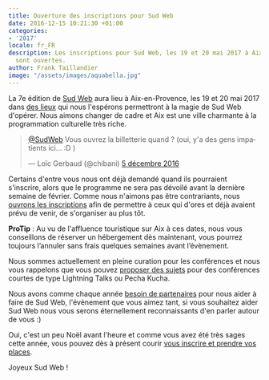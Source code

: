 ```yaml
---
title: Ouverture des inscriptions pour Sud Web
date: 2016-12-15 10:21:30 +01:00
categories:
- '2017'
locale: fr_FR
description: Les inscriptions pour Sud Web, les 19 et 20 mai 2017 à Aix-en-Provence
  sont ouvertes.
author: Frank Taillandier
image: "/assets/images/aquabella.jpg"
---
```


La 7e édition de [Sud Web](https://sudweb.fr/2017/) aura lieu à Aix-en-Provence, les 19 et 20 mai 2017 dans [des lieux](https://sudweb.fr/2017/lieux/) qui nous l'espérons permettront à la magie de Sud Web d'opérer. Nous aimons changer de cadre et Aix est une ville charmante à la programmation culturelle très riche.

<blockquote class="twitter-tweet" data-conversation="none" data-lang="fr"><p lang="fr" dir="ltr"><a href="https://twitter.com/SudWeb">@SudWeb</a> Vous ouvrez la billetterie quand ? (oui, y&#39;a des gens impatients ici... :D )</p>&mdash; Loïc Gerbaud (@chibani) <a href="https://twitter.com/chibani/status/805792483322064896">5 décembre 2016</a></blockquote>

Certains d'entre vous nous ont déjà demandé quand ils pourraient s'inscrire, alors que le programme ne sera pas dévoilé avant la dernière semaine de février. Comme nous n'aimons pas être contrariants, nous [ouvrons les inscriptions](https://sudweb.fr/2017/inscription/) afin de permettre à ceux qui d'ores et déjà avaient prévu de venir, de s'organiser au plus tôt.

**ProTip** : Au vu de l'affluence touristique sur Aix à ces dates, nous vous conseillons de réserver un hébergement dès maintenant,  vous pourrez toujours l’annuler sans frais quelques semaines avant l’évènement.

Nous sommes actuellement en pleine curation pour les conférences et nous vous rappelons que vous pouvez [proposer des sujets](https://sudweb.fr/2017/appel-a-sujets/) pour des conférences courtes de type Lightning Talks ou Pecha Kucha.

Nous avons comme chaque année [besoin de partenaires](https://sudweb.fr/2017/assets/files/dossier-de-partenariat-sudweb.pdf) pour nous aider à faire de Sud Web, l'évènement que vous aimez tant, si vous souhaitez aider Sud Web nous vous serons éternellement reconnaissants d'en parler autour de vous :)

Oui, c'est un peu Noël avant l'heure et comme vous avez été très sages cette année, vous pouvez dès à présent courir [vous inscrire et prendre vos places](https://sudweb.fr/2017/inscription/).

Joyeux Sud Web !

<script async src="//platform.twitter.com/widgets.js" charset="utf-8"></script>
